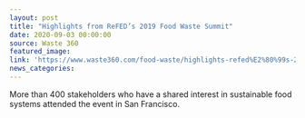 ```yaml
---
layout: post
title: "Highlights from ReFED’s 2019 Food Waste Summit"
date: 2020-09-03 00:00:00
source: Waste 360
featured_image:
link: 'https://www.waste360.com/food-waste/highlights-refed%E2%80%99s-2019-food-waste-summit'
news_categories:
---
```

More than 400 stakeholders who have a shared interest in sustainable food systems attended the event in San Francisco.
